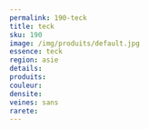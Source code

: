 ```yaml
---
permalink: 190-teck
title: teck 
sku: 190
image: /img/produits/default.jpg
essence: teck 
region: asie
details: 
produits:
couleur: 
densite: 
veines: sans
rarete: 
---
```

